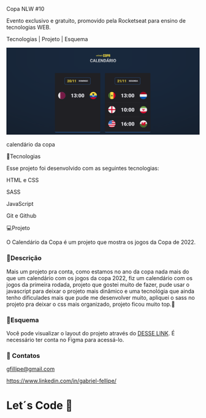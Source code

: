 Copa NLW #10

Evento exclusivo e gratuito, promovido pela Rocketseat para ensino de tecnologias WEB.

<a>Tecnologias</a>   |   <a>Projeto</a>    |   <a>Esquema</a>   


 <p align="center">
 <img alt="" src=".github/img-projeto.png">


calendário da copa

🚀Tecnologias

Esse projeto foi desenvolvido com as seguintes tecnologias:

HTML e CSS

SASS

JavaScript

Git e Github


💻Projeto

O Calendário da Copa é um projeto que mostra os jogos da Copa de 2022.

### 📝Descrição

Mais um projeto pra conta, como estamos no ano da copa nada mais do que um calendário com os jogos da copa 2022, fiz um calendário com os jogos da primeira rodada, projeto que gostei muito de fazer, pude usar o javascript para deixar o projeto mais dinâmico e uma tecnológia que ainda tenho dificulades mais que pude me desenvolver muito, apliquei o sass no projeto pra deixar o css mais organizado, projeto ficou muito top.🤟  


### 🔖Esquema

Você pode visualizar o layout do projeto através do <a href="https://www.figma.com/file/eNCcZQYge4wVJPKdgM15HJ/Calend%C3%A1rio-de-Jogos-(Community)?node-id=0%3A1">DESSE LINK</a>. É necessário ter conta no Figma para acessá-lo.


### 💟  Contatos


gfillipe@gmail.com

https://www.linkedin.com/in/gabriel-fellipe/


# Let´s Code 🚀 
